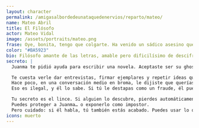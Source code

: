 ```yaml
---
layout: character
permalink: /amigasalbordedeunataquedenervios/reparto/mateo/
name: Mateo Abril
title: El Filósofo
actor: Mateo Vidal
image: /assets/portraits/mateo.png
frase: Oye, bonita, tengo que colgarte. Ha venido un sádico asesino que está destrozándome vivo.
color: "#BA5923"
bio: Filósofo amante de las letras, amable pero dificilísimo de descifrar, Mateo genera confianza pero siempre deja la puerta abierta a una interpretación alternativa. Le entusiasman los objetos exóticos y animales raros, los acertijos intelectuales y los retos imposibles de explicar a la primera. Es gracias a Natita por quien por fin se animó a escribir, su gran sueño. Pero las malas lenguas afirman que ahora que se ha frustrado esa ambición le guarda recor por ello.
secreto: |
  Juanma te pidió ayuda para escribir una novela. Aceptaste ser su ghost writer porque confiaste en él… y porque pensaste que así podrías abrirte camino. El problema es que el libro ha sido un éxito brutal, y Juanma no ha dicho ni una palabra sobre ti.

  Te cuesta verle dar entrevistas, firmar ejemplares y repetir ideas que ni entiende. Sobre todo porque el libro habla de algo que te obsesiona: el lince ibérico.
  Hace poco, en una conversación medio en broma, le dijiste que querías ver uno. Y te lo consiguió. No sabes cómo. Pero ahora tienes un lince en casa, escondido y para el colmo se ha comido tu nuevo sofá.
  Eso es ilegal, y él lo sabe. Si tú le destapas como un fraude, él puede devolvértela.

  Tu secreto es el lince. Si alguien lo descubre, pierdes automáticamente.
  Puedes proteger a Juanma… o exponerlo como impostor.
  Pero cuidado: si él habla, tú también estás acabado. Puedes usar lo que sabes de Juanma como defensa… o como venganza.
icons: muerto
---
```

